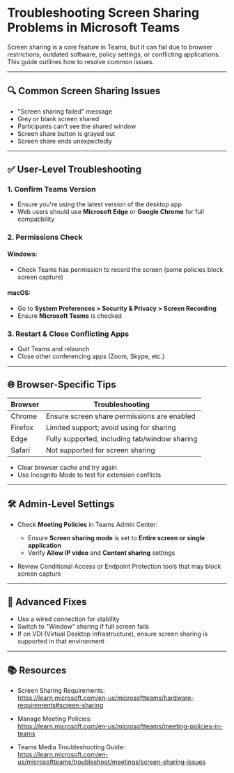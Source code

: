 # Troubleshooting Screen Sharing Problems in Microsoft Teams

Screen sharing is a core feature in Teams, but it can fail due to browser restrictions, outdated software, policy settings, or conflicting applications. This guide outlines how to resolve common issues.

---

## 🔍 Common Screen Sharing Issues

- "Screen sharing failed" message
- Grey or blank screen shared
- Participants can’t see the shared window
- Screen share button is grayed out
- Screen share ends unexpectedly

---

## ✅ User-Level Troubleshooting

### 1. Confirm Teams Version

- Ensure you're using the latest version of the desktop app
- Web users should use **Microsoft Edge** or **Google Chrome** for full compatibility

### 2. Permissions Check

#### Windows:
- Check Teams has permission to record the screen (some policies block screen capture)

#### macOS:
- Go to **System Preferences > Security & Privacy > Screen Recording**
- Ensure **Microsoft Teams** is checked

### 3. Restart & Close Conflicting Apps

- Quit Teams and relaunch
- Close other conferencing apps (Zoom, Skype, etc.)

---

## 🌐 Browser-Specific Tips

| Browser | Troubleshooting |
|---------|-----------------|
| Chrome | Ensure screen share permissions are enabled |
| Firefox | Limited support; avoid using for sharing |
| Edge | Fully supported, including tab/window sharing |
| Safari | Not supported for screen sharing |

- Clear browser cache and try again
- Use Incognito Mode to test for extension conflicts

---

## 🛠 Admin-Level Settings

- Check **Meeting Policies** in Teams Admin Center:
  - Ensure **Screen sharing mode** is set to **Entire screen or single application**
  - Verify **Allow IP video** and **Content sharing** settings

- Review Conditional Access or Endpoint Protection tools that may block screen capture

---

## 🔧 Advanced Fixes

- Use a wired connection for stability
- Switch to "Window" sharing if full screen fails
- If on VDI (Virtual Desktop Infrastructure), ensure screen sharing is supported in that environment

---

## 📚 Resources

- Screen Sharing Requirements:  
  https://learn.microsoft.com/en-us/microsoftteams/hardware-requirements#screen-sharing

- Manage Meeting Policies:  
  https://learn.microsoft.com/en-us/microsoftteams/meeting-policies-in-teams

- Teams Media Troubleshooting Guide:  
  https://learn.microsoft.com/en-us/microsoftteams/troubleshoot/meetings/screen-sharing-issues